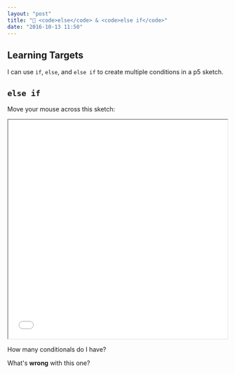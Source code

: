 ```yaml
---
layout: "post"
title: "🔀 <code>else</code> & <code>else if</code>"
date: "2016-10-13 11:50"
---
```


## Learning Targets
I can use `if`, `else`, and `else if` to create multiple conditions in a p5 sketch.

## `else if`
Move your mouse across this sketch:
<iframe src="{{ site.baseurl }}/Code_Examples/ElseAndElseIf" width="500px" height="500px"></iframe>

How many conditionals do I have?

What's **wrong** with this one?

<script type="text/p5" data-autoplay data-preview-width="300px" data-preview-height="">
var bgColor = 'white'

function setup() {
  createCanvas(windowWidth, windowHeight)
}

function draw() {
  background(bgColor)
    // fill(bgColor);
    // ellipse(250,250,mouseY,mouseY)
  if (mouseX < 4 * windowWidth / 5) {
    bgColor = '#6638F0';
  } else if (mouseX < 3 * windowWidth / 5) {
    bgColor = '#890424';
  } else if (mouseX < 2 * windowWidth / 5) {
    bgColor = '#20C8B6';
  } else if (mouseX < windowWidth / 5) {
    bgColor = '#82BCFB';
  } else {
    bgColor = '#E12874';
  }
}
</script>

